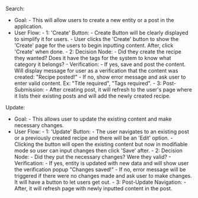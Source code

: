 
Search:
- Goal:
        - This will allow users to create a new entity or a post in the application.
- User Flow:
        - 1: 'Create' Button:
                - Create Button will be clearly displayed to simplify it for users.
                - User clicks the 'Create' button to show the 'Create' page for the users to begin inputting content. After, click 'Create' when done.
        - 2: Decision Node:
                - Did they create the recipe they wanted? Does it have the tags for the system to know what category it belongs?
                - Verification:
                        - If yes, save and post the content. Will display message for user as a verification that the content was created: "Recipe posted!"
                        - If no, show error message and ask user to enter valid content. Ex: "Title required", "Tags required".
        - 3: Post-Submission:
                - After creating post, it will refresh to the user's page where it lists their existing posts and will add the newly created recipe.

Update:
- Goal:
        - This allows user to update the existing content and make necessary changes.
- User Flow:
        - 1: 'Update' Button:
                - The user navigates to an existing post or a previously created recipe and there will be an 'Edit' option.
                - Clicking the button will open the existing content but now in modifiable mode so user can input changes then click 'Save' after.
        - 2: Decision Node:
                - Did they put the necessary changes? Were they valid?
                - Verification:
                        - If yes, entity is updated with new data and will show user the verification popup "Changes saved!"
                        - If no, error message will be triggered if there were no changes made and ask user to make changes. It will have a button to let users get out.
        - 3: Post-Update Navigation:
                - After, it will refresh page with newly inputted content in the post.
